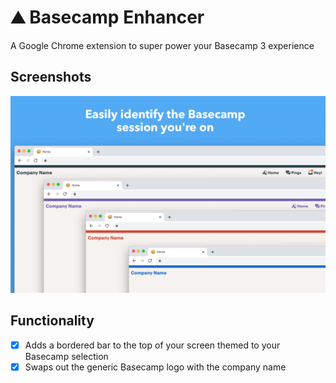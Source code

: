 # ⛰ Basecamp Enhancer

A Google Chrome extension to super power your Basecamp 3 experience

## Screenshots

![Promo](images/promo.png)

## Functionality
- [x] Adds a bordered bar to the top of your screen themed to your Basecamp selection
- [x] Swaps out the generic Basecamp logo with the company name
